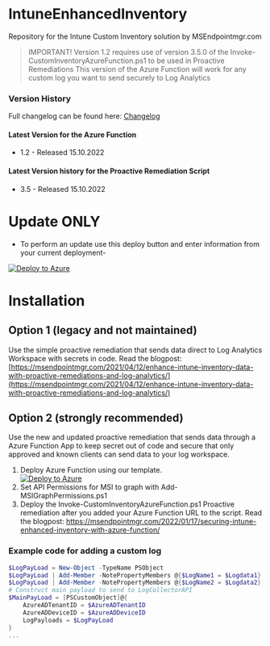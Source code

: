 # IntuneEnhancedInventory
Repository for the Intune Custom Inventory solution by MSEndpointmgr.com

> IMPORTANT! 
> Version 1.2 requires use of version 3.5.0 of the Invoke-CustomInventoryAzureFunction.ps1 to be used in Proactive Remediations
> This version of the Azure Function will work for any custom log you want to send securely to Log Analytics

### Version History 
Full changelog can be found here: [Changelog](https://github.com/MSEndpointMgr/IntuneEnhancedInventory/blob/main/CHANGELOG.MD)
#### Latest Version for the Azure Function 
* 1.2 - Released 15.10.2022 

#### Latest Version history for the Proactive Remediation Script
* 3.5 - Released 15.10.2022

# Update ONLY
* To perform an update use this deploy button and enter information from your current deployment-

[![Deploy to Azure](https://aka.ms/deploytoazurebutton)](https://portal.azure.com/#create/Microsoft.Template/uri/https%3A%2F%2Fraw.githubusercontent.com%2FMSEndpointMgr%2FIntuneEnhancedInventory%2Fmain%2FDeploy%2FUpdate%2FUpdateSecuredEnhancedInventory.json)

# Installation 
## Option 1 (legacy and not maintained) 
Use the simple proactive remediation that sends data direct to Log Analytics Workspace with secrets in code. 
Read the blogpost: 
[https://msendpointmgr.com/2021/04/12/enhance-intune-inventory-data-with-proactive-remediations-and-log-analytics/](https://msendpointmgr.com/2021/04/12/enhance-intune-inventory-data-with-proactive-remediations-and-log-analytics/)

## Option 2 (strongly recommended)
Use the new and updated proactive remediation that sends data through a Azure Function App to keep secret out of code and secure that only approved and known clients can send data to your log workspace. 

1. Deploy Azure Function using our template.  
[![Deploy to Azure](https://aka.ms/deploytoazurebutton)](https://portal.azure.com/#create/Microsoft.Template/uri/https%3A%2F%2Fraw.githubusercontent.com%2FMSEndpointMgr%2FIntuneEnhancedInventory%2Fmain%2FDeploy%2FSecuredEnhancedInventory.json) 
3. Set API Permissions for MSI to graph with Add-MSIGraphPermissions.ps1 
4. Deploy the Invoke-CustomInventoryAzureFunction.ps1 Proactive remediation after you added your Azure Function URL to the script. 
Read the blogpost: 
[https://msendpointmgr.com/2022/01/17/securing-intune-enhanced-inventory-with-azure-function/ ](https://msendpointmgr.com/2022/01/17/securing-intune-enhanced-inventory-with-azure-function/)

### Example code for adding a custom log
```powershell 
$LogPayLoad = New-Object -TypeName PSObject 
$LogPayLoad | Add-Member -NotePropertyMembers @{$LogName1 = $Logdata1}
$LogPayLoad | Add-Member -NotePropertyMembers @{$LogName2 = $Logdata2}
# Construct main payload to send to LogCollectorAPI
$MainPayLoad = [PSCustomObject]@{
	AzureADTenantID = $AzureADTenantID
	AzureADDeviceID = $AzureADDeviceID
	LogPayloads = $LogPayLoad
}
...
